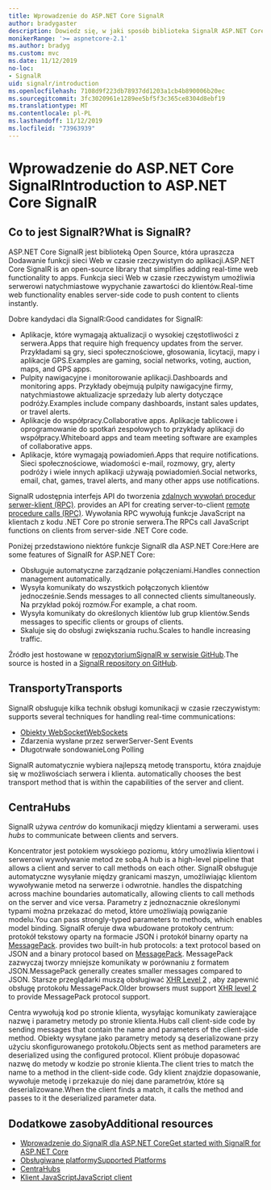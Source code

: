 ```yaml
---
title: Wprowadzenie do ASP.NET Core SignalR
author: bradygaster
description: Dowiedz się, w jaki sposób biblioteka SignalR ASP.NET Core upraszcza Dodawanie funkcji do aplikacji w czasie rzeczywistym.
monikerRange: '>= aspnetcore-2.1'
ms.author: bradyg
ms.custom: mvc
ms.date: 11/12/2019
no-loc:
- SignalR
uid: signalr/introduction
ms.openlocfilehash: 7108d9f223db78937dd1203a1cb4b890006b20ec
ms.sourcegitcommit: 3fc3020961e1289ee5bf5f3c365ce8304d8ebf19
ms.translationtype: MT
ms.contentlocale: pl-PL
ms.lasthandoff: 11/12/2019
ms.locfileid: "73963939"
---
```

# <a name="introduction-to-aspnet-core-opno-locsignalr"></a><span data-ttu-id="fd6bd-103">Wprowadzenie do ASP.NET Core SignalR</span><span class="sxs-lookup"><span data-stu-id="fd6bd-103">Introduction to ASP.NET Core SignalR</span></span>

## <a name="what-is-opno-locsignalr"></a><span data-ttu-id="fd6bd-104">Co to jest SignalR?</span><span class="sxs-lookup"><span data-stu-id="fd6bd-104">What is SignalR?</span></span>

<span data-ttu-id="fd6bd-105">ASP.NET Core SignalR jest biblioteką Open Source, która upraszcza Dodawanie funkcji sieci Web w czasie rzeczywistym do aplikacji.</span><span class="sxs-lookup"><span data-stu-id="fd6bd-105">ASP.NET Core SignalR is an open-source library that simplifies adding real-time web functionality to apps.</span></span> <span data-ttu-id="fd6bd-106">Funkcja sieci Web w czasie rzeczywistym umożliwia serwerowi natychmiastowe wypychanie zawartości do klientów.</span><span class="sxs-lookup"><span data-stu-id="fd6bd-106">Real-time web functionality enables server-side code to push content to clients instantly.</span></span>

<span data-ttu-id="fd6bd-107">Dobre kandydaci dla SignalR:</span><span class="sxs-lookup"><span data-stu-id="fd6bd-107">Good candidates for SignalR:</span></span>

* <span data-ttu-id="fd6bd-108">Aplikacje, które wymagają aktualizacji o wysokiej częstotliwości z serwera.</span><span class="sxs-lookup"><span data-stu-id="fd6bd-108">Apps that require high frequency updates from the server.</span></span> <span data-ttu-id="fd6bd-109">Przykładami są gry, sieci społecznościowe, głosowania, licytacji, mapy i aplikacje GPS.</span><span class="sxs-lookup"><span data-stu-id="fd6bd-109">Examples are gaming, social networks, voting, auction, maps, and GPS apps.</span></span>
* <span data-ttu-id="fd6bd-110">Pulpity nawigacyjne i monitorowanie aplikacji.</span><span class="sxs-lookup"><span data-stu-id="fd6bd-110">Dashboards and monitoring apps.</span></span> <span data-ttu-id="fd6bd-111">Przykłady obejmują pulpity nawigacyjne firmy, natychmiastowe aktualizacje sprzedaży lub alerty dotyczące podróży.</span><span class="sxs-lookup"><span data-stu-id="fd6bd-111">Examples include company dashboards, instant sales updates, or travel alerts.</span></span>
* <span data-ttu-id="fd6bd-112">Aplikacje do współpracy.</span><span class="sxs-lookup"><span data-stu-id="fd6bd-112">Collaborative apps.</span></span> <span data-ttu-id="fd6bd-113">Aplikacje tablicowe i oprogramowanie do spotkań zespołowych to przykłady aplikacji do współpracy.</span><span class="sxs-lookup"><span data-stu-id="fd6bd-113">Whiteboard apps and team meeting software are examples of collaborative apps.</span></span>
* <span data-ttu-id="fd6bd-114">Aplikacje, które wymagają powiadomień.</span><span class="sxs-lookup"><span data-stu-id="fd6bd-114">Apps that require notifications.</span></span> <span data-ttu-id="fd6bd-115">Sieci społecznościowe, wiadomości e-mail, rozmowy, gry, alerty podróży i wiele innych aplikacji używają powiadomień.</span><span class="sxs-lookup"><span data-stu-id="fd6bd-115">Social networks, email, chat, games, travel alerts, and many other apps use notifications.</span></span>

SignalR<span data-ttu-id="fd6bd-116"> udostępnia interfejs API do tworzenia [zdalnych wywołań procedur serwer-klient (RPC)](https://wikipedia.org/wiki/Remote_procedure_call).</span><span class="sxs-lookup"><span data-stu-id="fd6bd-116"> provides an API for creating server-to-client [remote procedure calls (RPC)](https://wikipedia.org/wiki/Remote_procedure_call).</span></span> <span data-ttu-id="fd6bd-117">Wywołania RPC wywołują funkcje JavaScript na klientach z kodu .NET Core po stronie serwera.</span><span class="sxs-lookup"><span data-stu-id="fd6bd-117">The RPCs call JavaScript functions on clients from server-side .NET Core code.</span></span>

<span data-ttu-id="fd6bd-118">Poniżej przedstawiono niektóre funkcje SignalR dla ASP.NET Core:</span><span class="sxs-lookup"><span data-stu-id="fd6bd-118">Here are some features of SignalR for ASP.NET Core:</span></span>

* <span data-ttu-id="fd6bd-119">Obsługuje automatyczne zarządzanie połączeniami.</span><span class="sxs-lookup"><span data-stu-id="fd6bd-119">Handles connection management automatically.</span></span>
* <span data-ttu-id="fd6bd-120">Wysyła komunikaty do wszystkich połączonych klientów jednocześnie.</span><span class="sxs-lookup"><span data-stu-id="fd6bd-120">Sends messages to all connected clients simultaneously.</span></span> <span data-ttu-id="fd6bd-121">Na przykład pokój rozmów.</span><span class="sxs-lookup"><span data-stu-id="fd6bd-121">For example, a chat room.</span></span>
* <span data-ttu-id="fd6bd-122">Wysyła komunikaty do określonych klientów lub grup klientów.</span><span class="sxs-lookup"><span data-stu-id="fd6bd-122">Sends messages to specific clients or groups of clients.</span></span>
* <span data-ttu-id="fd6bd-123">Skaluje się do obsługi zwiększania ruchu.</span><span class="sxs-lookup"><span data-stu-id="fd6bd-123">Scales to handle increasing traffic.</span></span>

<span data-ttu-id="fd6bd-124">Źródło jest hostowane w [repozytoriumSignalR w serwisie GitHub](https://github.com/aspnet/AspNetCore/tree/master/src/SignalR).</span><span class="sxs-lookup"><span data-stu-id="fd6bd-124">The source is hosted in a [SignalR repository on GitHub](https://github.com/aspnet/AspNetCore/tree/master/src/SignalR).</span></span>

## <a name="transports"></a><span data-ttu-id="fd6bd-125">Transporty</span><span class="sxs-lookup"><span data-stu-id="fd6bd-125">Transports</span></span>

SignalR<span data-ttu-id="fd6bd-126"> obsługuje kilka technik obsługi komunikacji w czasie rzeczywistym:</span><span class="sxs-lookup"><span data-stu-id="fd6bd-126"> supports several techniques for handling real-time communications:</span></span>

* [<span data-ttu-id="fd6bd-127">Obiekty WebSocket</span><span class="sxs-lookup"><span data-stu-id="fd6bd-127">WebSockets</span></span>](https://tools.ietf.org/html/rfc7118)
* <span data-ttu-id="fd6bd-128">Zdarzenia wysłane przez serwer</span><span class="sxs-lookup"><span data-stu-id="fd6bd-128">Server-Sent Events</span></span>
* <span data-ttu-id="fd6bd-129">Długotrwałe sondowanie</span><span class="sxs-lookup"><span data-stu-id="fd6bd-129">Long Polling</span></span>

SignalR<span data-ttu-id="fd6bd-130"> automatycznie wybiera najlepszą metodę transportu, która znajduje się w możliwościach serwera i klienta.</span><span class="sxs-lookup"><span data-stu-id="fd6bd-130"> automatically chooses the best transport method that is within the capabilities of the server and client.</span></span>

## <a name="hubs"></a><span data-ttu-id="fd6bd-131">Centra</span><span class="sxs-lookup"><span data-stu-id="fd6bd-131">Hubs</span></span>

SignalR<span data-ttu-id="fd6bd-132"> używa *centrów* do komunikacji między klientami a serwerami.</span><span class="sxs-lookup"><span data-stu-id="fd6bd-132"> uses *hubs* to communicate between clients and servers.</span></span>

<span data-ttu-id="fd6bd-133">Koncentrator jest potokiem wysokiego poziomu, który umożliwia klientowi i serwerowi wywoływanie metod ze sobą.</span><span class="sxs-lookup"><span data-stu-id="fd6bd-133">A hub is a high-level pipeline that allows a client and server to call methods on each other.</span></span> SignalR<span data-ttu-id="fd6bd-134"> obsługuje automatyczne wysyłanie między granicami maszyn, umożliwiając klientom wywoływanie metod na serwerze i odwrotnie.</span><span class="sxs-lookup"><span data-stu-id="fd6bd-134"> handles the dispatching across machine boundaries automatically, allowing clients to call methods on the server and vice versa.</span></span> <span data-ttu-id="fd6bd-135">Parametry z jednoznacznie określonymi typami można przekazać do metod, które umożliwiają powiązanie modelu.</span><span class="sxs-lookup"><span data-stu-id="fd6bd-135">You can pass strongly-typed parameters to methods, which enables model binding.</span></span> SignalR<span data-ttu-id="fd6bd-136"> oferuje dwa wbudowane protokoły centrum: protokół tekstowy oparty na formacie JSON i protokół binarny oparty na [MessagePack](https://msgpack.org/).</span><span class="sxs-lookup"><span data-stu-id="fd6bd-136"> provides two built-in hub protocols: a text protocol based on JSON and a binary protocol based on [MessagePack](https://msgpack.org/).</span></span>  <span data-ttu-id="fd6bd-137">MessagePack zazwyczaj tworzy mniejsze komunikaty w porównaniu z formatem JSON.</span><span class="sxs-lookup"><span data-stu-id="fd6bd-137">MessagePack generally creates smaller messages compared to JSON.</span></span> <span data-ttu-id="fd6bd-138">Starsze przeglądarki muszą obsługiwać [XHR Level 2](https://caniuse.com/#feat=xhr2) , aby zapewnić obsługę protokołu MessagePack.</span><span class="sxs-lookup"><span data-stu-id="fd6bd-138">Older browsers must support [XHR level 2](https://caniuse.com/#feat=xhr2) to provide MessagePack protocol support.</span></span>

<span data-ttu-id="fd6bd-139">Centra wywołują kod po stronie klienta, wysyłając komunikaty zawierające nazwę i parametry metody po stronie klienta.</span><span class="sxs-lookup"><span data-stu-id="fd6bd-139">Hubs call client-side code by sending messages that contain the name and parameters of the client-side method.</span></span> <span data-ttu-id="fd6bd-140">Obiekty wysyłane jako parametry metody są deserializowane przy użyciu skonfigurowanego protokołu.</span><span class="sxs-lookup"><span data-stu-id="fd6bd-140">Objects sent as method parameters are deserialized using the configured protocol.</span></span> <span data-ttu-id="fd6bd-141">Klient próbuje dopasować nazwę do metody w kodzie po stronie klienta.</span><span class="sxs-lookup"><span data-stu-id="fd6bd-141">The client tries to match the name to a method in the client-side code.</span></span> <span data-ttu-id="fd6bd-142">Gdy klient znajdzie dopasowanie, wywołuje metodę i przekazuje do niej dane parametrów, które są deserializowane.</span><span class="sxs-lookup"><span data-stu-id="fd6bd-142">When the client finds a match, it calls the method and passes to it the deserialized parameter data.</span></span>

## <a name="additional-resources"></a><span data-ttu-id="fd6bd-143">Dodatkowe zasoby</span><span class="sxs-lookup"><span data-stu-id="fd6bd-143">Additional resources</span></span>

* <span data-ttu-id="fd6bd-144">[Wprowadzenie do SignalR dla ASP.NET Core](xref:tutorials/signalr)</span><span class="sxs-lookup"><span data-stu-id="fd6bd-144">[Get started with SignalR for ASP.NET Core](xref:tutorials/signalr)</span></span>
* [<span data-ttu-id="fd6bd-145">Obsługiwane platformy</span><span class="sxs-lookup"><span data-stu-id="fd6bd-145">Supported Platforms</span></span>](xref:signalr/supported-platforms)
* [<span data-ttu-id="fd6bd-146">Centra</span><span class="sxs-lookup"><span data-stu-id="fd6bd-146">Hubs</span></span>](xref:signalr/hubs)
* [<span data-ttu-id="fd6bd-147">Klient JavaScript</span><span class="sxs-lookup"><span data-stu-id="fd6bd-147">JavaScript client</span></span>](xref:signalr/javascript-client)
